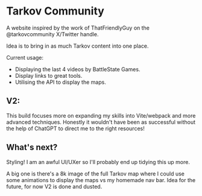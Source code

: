# Tarkov Community

A website inspired by the work of ThatFriendlyGuy on the @tarkovcommunity X/Twitter handle.

Idea is to bring in as much Tarkov content into one place.

Current usage:

- Displaying the last 4 videos by BattleState Games.
- Display links to great tools.
- Utilising the API to display the maps.

## V2:

This build focuses more on expanding my skills into Vite/webpack and more advanced techniques. Honestly it wouldn't have been as successful without the help of ChatGPT to direct me to the right resources!

## What's next?

Styling! I am an awful UI/UXer so I'll probably end up tidying this up more.

A big one is there's a 8k image of the full Tarkov map where I could use some animations to display the maps vs my homemade nav bar. Idea for the future, for now V2 is done and dusted.
